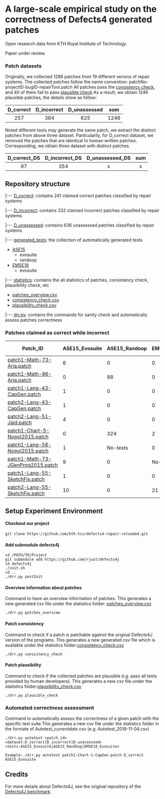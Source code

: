 # A large-scale empirical study on the correctness of Defects4 generated patches

Open research data from KTH Royal Institute of Technology. 

Paper under review.

### Patch datasets
Originally, we collected 1286 patches from 19 different verions of repair systems.  The collected patches follow the name convention: patchNo-projectID-bugID-repairTool.patch
All patches pass the [consistency check](https://github.com/kth-tcs/defects4-repair-reloaded/blob/master/statistics/consistency_check.csv), and 40 of them fail to pass [plausible check](https://github.com/kth-tcs/defects4-repair-reloaded/blob/master/statistics/plausibility_check.csv) As a result, we obtain 1246 plausible patches, the details show as follow:

| D_correct   | D_incorrect |  D_unassessed |  sum       |
|   :-----:   |    :-----:  |    :---:      |   :---:    |
|    257      |     364     |    625        |   1246     |

Noted different tools may generate the same patch, we extract the distinct patches from above three dataset. Particularlly,  for D_correct dataset, we removed the patches that are identical to human written patches. Corresponding, we obtain three dataset with distinct patches.

| D_correct_DS   | D_incorrect_DS |  D_unassessed_DS |  sum       |
|   :-----:      |    :-----:     |    :---:         |   :---:    |
|    97          |     354        |     x            |     x      |


## Repository structure

|--- [D_correct](https://github.com/kth-tcs/defects4-repair-reloaded/tree/master/D_correct): contains 241 claimed correct patches classified by repair systems

|--- [D_incorrect](https://github.com/kth-tcs/defects4-repair-reloaded/tree/master/D_incorrect): contains 332 claimed incorrect patches classified by repair systems

|--- [D_unassessed](https://github.com/kth-tcs/defects4-repair-reloaded/tree/master/D_unassessed): contains 636 unassessed patches classified by repair systems

|--- [generated_tests](https://github.com/kth-tcs/defects4-repair-reloaded/tree/master/generated_tests): the collection of automatically generated tests  
   * [ASE15](https://github.com/kth-tcs/defects4-repair-reloaded/tree/master/generated_tests/ASE15)
       * evosuite
       * randoop
   * [EMSE18](https://github.com/kth-tcs/defects4-repair-reloaded/tree/master/generated_tests/EMSE18)
       * evosuite
       
|--- [statistics](https://github.com/kth-tcs/defects4-repair-reloaded/tree/master/statistics): contains the all statistics of patches, consistency check, plausibility check, etc
   * [patches_overview.csv](https://github.com/kth-tcs/defects4-repair-reloaded/blob/master/statistics/patches_overview.csv)
   * [consistency_check.csv](https://github.com/kth-tcs/defects4-repair-reloaded/blob/master/statistics/consistency_check.csv)
   * [plausibility_check.csv](https://github.com/kth-tcs/defects4-repair-reloaded/blob/master/statistics/plausibility_check.csv)

|--- [drr.py](https://github.com/kth-tcs/defects4-repair-reloaded/blob/master/drr.py): contains the commands for sanity check and automatically assess patches correctness



###  Patches claimed as correct while incorrect

|Patch_ID|ASE15_Evosuite|ASE15_Randoop|EMSE18_Evosuite|True Positive|Assessment|
|--------|  ------      |       ---   |    ---        |      ---    |   ---    |
|[patch1-Math-73-Arja.patch](https://github.com/kth-tcs/defects4-repair-reloaded/blob/master/D_correct/Arja/Math/patch1-Math-73-Arja.patch)|6|0|0|X|[check detail](https://github.com/kth-tcs/defects4-repair-reloaded/blob/master/statistics/Arja_Patches_Assessment.csv)|
|[patch1-Math-86-Arja.patch](https://github.com/kth-tcs/defects4-repair-reloaded/blob/master/D_correct/Arja/Math/patch1-Math-86-Arja.patch)|0|88|0|Y|[check detail](https://github.com/kth-tcs/defects4-repair-reloaded/blob/master/statistics/Arja_Patches_Assessment.csv)|
|[patch1-Lang-43-CapGen.patch](https://github.com/kth-tcs/defects4-repair-reloaded/blob/master/D_correct/CapGen/Lang/patch1-Lang-43-CapGen.patch)|1|0|0|Y|[check detail](https://github.com/kth-tcs/defects4-repair-reloaded/blob/master/statistics/CapGen_Patches_Assessment.csv)|
|[patch2-Lang-43-CapGen.patch](https://github.com/kth-tcs/defects4-repair-reloaded/blob/master/D_correct/CapGen/Lang/patch2-Lang-43-CapGen.patch)|1|0|0|Y|[check detail](https://github.com/kth-tcs/defects4-repair-reloaded/blob/master/statistics/CapGen_Patches_Assessment.csv)|
|[patch2-Lang-51-Jaid.patch](https://github.com/kth-tcs/defects4-repair-reloaded/blob/master/D_correct/Jaid/Lang/patch2-Lang-51-Jaid.patch)|4|0|0|Y|[check detail](https://github.com/kth-tcs/defects4-repair-reloaded/blob/master/statistics/Jaid_Patches_Assessment.csv)|
|[patch1-Chart-5-Nopol2015.patch](https://github.com/kth-tcs/defects4-repair-reloaded/blob/master/D_correct/Nopol2015/Chart/patch1-Chart-5-Nopol2015.patch)|0|324|2|Y|[check detail](https://github.com/kth-tcs/defects4-repair-reloaded/blob/master/statistics/Nopol2015_Patches_Assessment.csv)|
|[patch1-Lang-58-Nopol2015.patch](https://github.com/kth-tcs/defects4-repair-reloaded/blob/master/D_correct/Nopol2015/Lang/patch1-Lang-58-Nopol2015.patch)|1|No-tests|0|Y|[check detail](https://github.com/kth-tcs/defects4-repair-reloaded/blob/master/statistics/Nopol2015_Patches_Assessment.csv)|
|[patch1-Math-73-JGenProg2015.patch](https://github.com/kth-tcs/defects4-repair-reloaded/blob/master/D_correct/JGenProg2015/Math/patch1-Math-73-JGenProg2015.patch)|9|0|No-tests|Y|[check detail](https://github.com/kth-tcs/defects4-repair-reloaded/blob/master/tstatistics/JGenProg2015_Patches_Assessment.csv)|
|[patch1-Lang-55-SketchFix.patch](https://github.com/kth-tcs/defects4-repair-reloaded/blob/master/D_correct/SketchFix/Lang/patch1-Lang-55-SketchFix.patch)|1|0|0|Y|[check detail](https://github.com/kth-tcs/defects4-repair-reloaded/blob/master/statistics/SOFix_Patches_Assessment.csv)|
|[patch2-Lang-55-SketchFix.patch](https://github.com/kth-tcs/defects4-repair-reloaded/blob/master/D_correct/SketchFix/Lang/patch2-Lang-55-SketchFix.patch)|10|0|21|Y|[check detail](https://github.com/kth-tcs/defects4-repair-reloaded/blob/master/statistics/SketchFix_Patches_Assessment.csv)|


## Setup Experiment Environment

#### Checkout our project
```
git clone https://github.com/kth-tcs/defects4-repair-reloaded.git
```
#### Add submodule defects4j
```
cd /PATH/TO/Project
git submodule add https://github.com/rjust/defects4j
cd defects4j 
./init.sh
cd ..
./drr.py postInit
```
#### Overview information about patches

Command to have an overview information of patches. This generates a new generated csv file under the statistics folder: [patches_overview.csv](https://github.com/kth-tcs/defects4-repair-reloaded/blob/master/statistics/patches_overview.csv)
```
./drr.py patches_overview
```
#### Patch consistency

Command to check if a patch is patchable against the original Defects4J version of the programs. This generates a new generated csv file which is available under the statistics folder:[consistency_check.csv](https://github.com/kth-tcs/defects4-repair-reloaded/blob/master/tables/consistency_check.csv)
```
./drr.py consistency_check
```
#### Patch plausibility

Command to check if the collected patches are plausible (i.g. pass all tests provided by human developers). This generates a new csv file under the statistics folder:[plausibility_check.csv](https://github.com/kth-tcs/defects4-repair-reloaded/blob/master/statistics/plausibility_check.csv)
```
./drr.py plausible_check
```

### Automated correctness assessment
Command to automatically assess the correctness of a given patch with the specific test suite.This generates a new csv file under the statistics folder in the formate of Autotest_*currentdate*.csv (e.g. Autotest_2018-11-04.csv)

```
./drr.py autotest <patch_id> <dataset:D_correct|D_incorrect|D_unassessed> <tests:ASE15_Evosuite|ASE15_Randoop|EMSE18_Evosuite>

Example:./drr.py autotest patch1-Chart-1-CapGen.patch D_correct ASE15_Evosuite
```

## Credits

For more details about Defects4J, see the original repository of the [Defects4J benchmark](https://github.com/rjust/defects4j).



